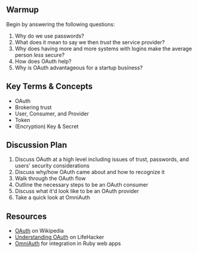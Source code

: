 ## Warmup

Begin by answering the following questions:

1. Why do we use passwords?
2. What does it mean to say we then *trust* the service provider?
3. Why does having more and more systems with logins make the average person
*less* secure?
4. How does OAuth help?
5. Why is OAuth advantageous for a startup business?

## Key Terms & Concepts

* OAuth
* Brokering trust
* User, Consumer, and Provider
* Token
* (Encryption) Key & Secret

## Discussion Plan

1. Discuss OAuth at a high level including issues of trust, passwords, and
users' security considerations
2. Discuss why/how OAuth came about and how to recognize it
3. Walk through the OAuth flow
4. Outline the necessary steps to be an OAuth consumer
5. Discuss what it'd look like to be an OAuth provider
6. Take a quick look at OmniAuth

## Resources

* [OAuth](http://en.wikipedia.org/wiki/OAuth) on Wikipedia
* [Understanding OAuth](http://lifehacker.com/5918086/understanding-oauth-what-happens-when-you-log-into-a-site-with-google-twitter-or-facebook) on LifeHacker
* [OmniAuth](https://github.com/intridea/omniauth) for integration in Ruby web apps

